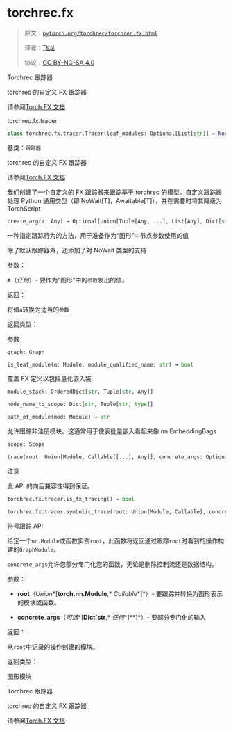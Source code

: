 # torchrec.fx

> 原文：[`pytorch.org/torchrec/torchrec.fx.html`](https://pytorch.org/torchrec/torchrec.fx.html)
>
> 译者：[飞龙](https://github.com/wizardforcel)
>
> 协议：[CC BY-NC-SA 4.0](http://creativecommons.org/licenses/by-nc-sa/4.0/)


Torchrec 跟踪器

torchrec 的自定义 FX 跟踪器

请参阅[Torch.FX 文档](https://pytorch.org/docs/stable/fx.html)

torchrec.fx.tracer

```py
class torchrec.fx.tracer.Tracer(leaf_modules: Optional[List[str]] = None)
```

基类：`跟踪器`

torchrec 的自定义 FX 跟踪器

请参阅[Torch.FX 文档](https://pytorch.org/docs/stable/fx.html)

我们创建了一个自定义的 FX 跟踪器来跟踪基于 torchrec 的模型。自定义跟踪器处理 Python 通用类型（即 NoWait[T]，Awaitable[T]），并在需要时将其降级为 TorchScript

```py
create_arg(a: Any) → Optional[Union[Tuple[Any, ...], List[Any], Dict[str, Any], slice, range, Node, str, int, float, bool, complex, dtype, Tensor, device, memory_format, layout, OpOverload]]
```

一种指定跟踪行为的方法，用于准备作为“图形”中节点参数使用的值

除了默认跟踪器外，还添加了对 NoWait 类型的支持

参数：

**a**（*任何*）- 要作为“图形”中的`参数`发出的值。

返回：

将值`a`转换为适当的`参数`

返回类型：

参数

```py
graph: Graph
```

```py
is_leaf_module(m: Module, module_qualified_name: str) → bool
```

覆盖 FX 定义以包括量化嵌入袋

```py
module_stack: OrderedDict[str, Tuple[str, Any]]
```

```py
node_name_to_scope: Dict[str, Tuple[str, type]]
```

```py
path_of_module(mod: Module) → str
```

允许跟踪非注册模块。这通常用于使表批量嵌入看起来像 nn.EmbeddingBags

```py
scope: Scope
```

```py
trace(root: Union[Module, Callable[[...], Any]], concrete_args: Optional[Dict[str, Any]] = None) → Graph
```

注意

此 API 的向后兼容性得到保证。

```py
torchrec.fx.tracer.is_fx_tracing() → bool
```

```py
torchrec.fx.tracer.symbolic_trace(root: Union[Module, Callable], concrete_args: Optional[Dict[str, Any]] = None, leaf_modules: Optional[List[str]] = None) → GraphModule
```

符号跟踪 API

给定一个`nn.Module`或函数实例`root`，此函数将返回通过跟踪`root`时看到的操作构建的`GraphModule`。

`concrete_args`允许您部分专门化您的函数，无论是删除控制流还是数据结构。

参数：

+   **root**（*Union**[**torch.nn.Module**,* *Callable**]*）- 要跟踪并转换为图形表示的模块或函数。

+   **concrete_args**（*可选**[**Dict**[**str**,* *任何**]**]*）- 要部分专门化的输入

返回：

从`root`中记录的操作创建的模块。

返回类型：

图形模块

Torchrec 跟踪器

torchrec 的自定义 FX 跟踪器

请参阅[Torch.FX 文档](https://pytorch.org/docs/stable/fx.html)
